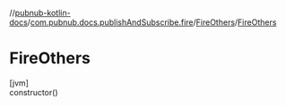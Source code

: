 //[pubnub-kotlin-docs](../../../index.md)/[com.pubnub.docs.publishAndSubscribe.fire](../index.md)/[FireOthers](index.md)/[FireOthers](-fire-others.md)

# FireOthers

[jvm]\
constructor()
